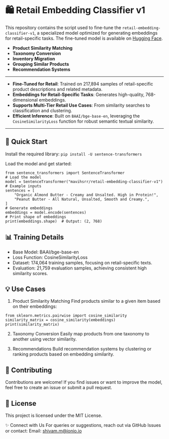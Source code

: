 # 🛍️ Retail Embedding Classifier v1

This repository contains the script used to fine-tune the `retail-embedding-classifier-v1`, a specialized model optimized for generating embeddings for retail-specific tasks. 
The fine-tuned model is available on [Hugging Face](https://huggingface.co/mavihsrr/retail-embedding-classifier-v1).

- **Product Similarity Matching**
- **Taxonomy Conversion**
- **Inventory Migration**
- **Grouping Similar Products**
- **Recommendation Systems**

---
- **Fine-Tuned for Retail**: Trained on 217,894 samples of retail-specific product descriptions and related metadata.
- **Embeddings for Retail-Specific Tasks**: Generates high-quality, 768-dimensional embeddings.
- **Supports Multi-Tier Retail Use Cases**: From similarity searches to classification and clustering.
- **Efficient Inference**: Built on `BAAI/bge-base-en`, leveraging the `CosineSimilarityLoss` function for robust semantic textual similarity.
---
## 🚀 Quick Start

Install the required library:
```pip install -U sentence-transformers```

Load the model and get started:
```
from sentence_transformers import SentenceTransformer
# Load the model
model = SentenceTransformer("mavihsrr/retail-embedding-classifier-v1")
# Example inputs
sentences = [
    "Organic Almond Butter - Creamy and Unsalted. High in Protein!",
    "Peanut Butter - All Natural, Unsalted, Smooth and Creamy.",
]
# Generate embeddings
embeddings = model.encode(sentences)
# Print shape of embeddings
print(embeddings.shape)  # Output: (2, 768)
```

## 📊 Training Details
- Base Model: BAAI/bge-base-en
- Loss Function: CosineSimilarityLoss
- Dataset: 174,064 training samples, focusing on retail-specific texts.
- Evaluation: 21,759 evaluation samples, achieving consistent high similarity scores.

## 💡 Use Cases
1. Product Similarity Matching
Find products similar to a given item based on their embeddings:
```
from sklearn.metrics.pairwise import cosine_similarity
similarity_matrix = cosine_similarity(embeddings)
print(similarity_matrix)
```
2. Taxonomy Conversion
Easily map products from one taxonomy to another using vector similarity.

3. Recommendations
Build recommendation systems by clustering or ranking products based on embedding similarity.

## 🤝 Contributing
Contributions are welcome! If you find issues or want to improve the model, feel free to create an issue or submit a pull request.

## 📄 License
This project is licensed under the MIT License.

✨ Connect with Us
For queries or suggestions, reach out via GitHub Issues or contact:
Email: shivam.m@ionio.io

